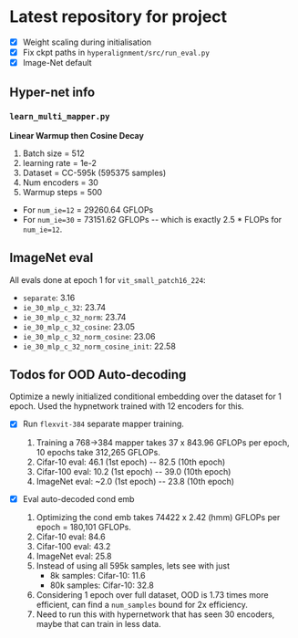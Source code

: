 # Latest repository for project

- [x] Weight scaling during initialisation
- [x] Fix ckpt paths in `hyperalignment/src/run_eval.py`
- [x] Image-Net default

## Hyper-net info

### `learn_multi_mapper.py`

**Linear Warmup then Cosine Decay**

1. Batch size = 512
2. learning rate = 1e-2
3. Dataset = CC-595k (595375 samples)
4. Num encoders = 30
5. Warmup steps = 500

- For `num_ie=12` = 29260.64 GFLOPs
- For `num_ie=30` = 73151.62 GFLOPs -- which is exactly 2.5 * FLOPs for `num_ie=12`.

## ImageNet eval

All evals done at epoch 1 for `vit_small_patch16_224`:

- `separate`: 3.16
- `ie_30_mlp_c_32`: 23.74
- `ie_30_mlp_c_32_norm`: 23.74
- `ie_30_mlp_c_32_cosine`: 23.05
- `ie_30_mlp_c_32_norm_cosine`: 23.06
- `ie_30_mlp_c_32_norm_cosine_init`: 22.58

## Todos for OOD Auto-decoding
Optimize a newly initialized conditional embedding over the dataset for 1 epoch. Used the hypnetwork trained with 12 encoders for this.

- [x] Run `flexvit-384` separate mapper training.
    1. Training a 768->384 mapper takes 37 x 843.96 GFLOPs per epoch, 10 epochs take 312,265 GFLOPs.
    2. Cifar-10 eval: 46.1 (1st epoch) -- 82.5 (10th epoch)
    3. Cifar-100 eval: 10.2 (1st epoch) -- 39.0 (10th epoch)
    4. ImageNet eval: ~2.0 (1st epoch) -- 23.8 (10th epoch)

- [x] Eval auto-decoded cond emb
    1. Optimizing the cond emb takes 74422 x 2.42 (hmm) GFLOPs per epoch = 180,101 GFLOPs.
    2. Cifar-10 eval: 84.6
    3. Cifar-100 eval: 43.2
    4. ImageNet eval: 25.8
    5. Instead of using all 595k samples, lets see with just
        - 8k samples: Cifar-10: 11.6
        - 80k samples: Cifar-10: 32.8
    6. Considering 1 epoch over full dataset, OOD is 1.73 times more efficient, can find a `num_samples` bound for 2x efficiency.
    7. Need to run this with hypernetwork that has seen 30 encoders, maybe that can train in less data.